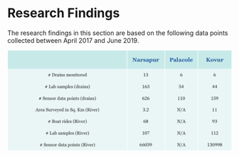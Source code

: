 # Research Findings

The research findings in this section are based on the following data points collected between April 2017 and June 2019.

![Table 9: Summary of data collected for Water-to-Cloud](../.gitbook/assets/image%20%2848%29.png)

